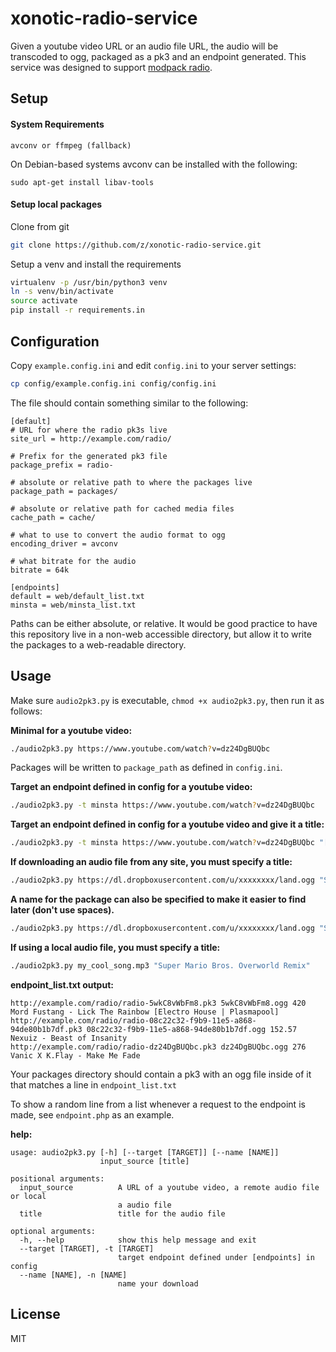 # xonotic-radio-service

Given a youtube video URL or an audio file URL, the audio will be transcoded to ogg, packaged as a pk3 and an endpoint generated.  This service was designed to support [modpack radio](https://github.com/MarioSMB/modpack/blob/master/mod/server/radio.qc).

## Setup

#### System Requirements

```
avconv or ffmpeg (fallback)
```

On Debian-based systems avconv can be installed with the following:

```
sudo apt-get install libav-tools
```


#### Setup local packages

Clone from git

```bash
git clone https://github.com/z/xonotic-radio-service.git
```

Setup a venv and install the requirements

```bash
virtualenv -p /usr/bin/python3 venv
ln -s venv/bin/activate
source activate
pip install -r requirements.in
```

## Configuration

Copy `example.config.ini` and edit `config.ini` to your server settings:

```bash
cp config/example.config.ini config/config.ini
```

The file should contain something similar to the following:

```
[default]
# URL for where the radio pk3s live
site_url = http://example.com/radio/

# Prefix for the generated pk3 file
package_prefix = radio-

# absolute or relative path to where the packages live
package_path = packages/

# absolute or relative path for cached media files
cache_path = cache/

# what to use to convert the audio format to ogg
encoding_driver = avconv

# what bitrate for the audio
bitrate = 64k

[endpoints]
default = web/default_list.txt
minsta = web/minsta_list.txt
```

Paths can be either absolute, or relative. It would be good practice to have this repository live in a non-web accessible directory, but allow it to write the packages to a web-readable directory.

## Usage

Make sure `audio2pk3.py` is executable, `chmod +x audio2pk3.py`, then run it as follows:


**Minimal for a youtube video:**

```bash
./audio2pk3.py https://www.youtube.com/watch?v=dz24DgBUQbc
```

Packages will be written to `package_path` as defined in `config.ini`.


**Target an endpoint defined in config for a youtube video:**

```bash
./audio2pk3.py -t minsta https://www.youtube.com/watch?v=dz24DgBUQbc
```

**Target an endpoint defined in config for a youtube video and give it a title:**

```bash
./audio2pk3.py -t minsta https://www.youtube.com/watch?v=dz24DgBUQbc "[SMB] Excision and﻿ Datsik - Guess I Got My Swagger Back"
```

**If downloading an audio file from any site, you must specify a title:**
```bash
./audio2pk3.py https://dl.dropboxusercontent.com/u/xxxxxxxx/land.ogg "Super Mario Bros. Overworld Remix"
```

**A name for the package can also be specified to make it easier to find later (don't use spaces).**
```bash
./audio2pk3.py https://dl.dropboxusercontent.com/u/xxxxxxxx/land.ogg "Super Mario Bros. Overworld Remix" --name "smb-overworld-remix-land"
```

**If using a local audio file, you must specify a title:**
```bash
./audio2pk3.py my_cool_song.mp3 "Super Mario Bros. Overworld Remix"
```

**endpoint_list.txt output:**

```
http://example.com/radio/radio-5wkC8vWbFm8.pk3 5wkC8vWbFm8.ogg 420 Mord Fustang - Lick The Rainbow [Electro House | Plasmapool]
http://example.com/radio/radio-08c22c32-f9b9-11e5-a868-94de80b1b7df.pk3 08c22c32-f9b9-11e5-a868-94de80b1b7df.ogg 152.57 Nexuiz - Beast of Insanity
http://example.com/radio/radio-dz24DgBUQbc.pk3 dz24DgBUQbc.ogg 276 Vanic X K.Flay - Make Me Fade
```

Your packages directory should contain a pk3 with an ogg file inside of it that matches a line in `endpoint_list.txt`

To show a random line from a list whenever a request to the endpoint is made, see `endpoint.php` as an example.

**help:**

```
usage: audio2pk3.py [-h] [--target [TARGET]] [--name [NAME]]
                    input_source [title]

positional arguments:
  input_source          A URL of a youtube video, a remote audio file or local
                        a audio file
  title                 title for the audio file

optional arguments:
  -h, --help            show this help message and exit
  --target [TARGET], -t [TARGET]
                        target endpoint defined under [endpoints] in config
  --name [NAME], -n [NAME]
                        name your download
```

## License

MIT